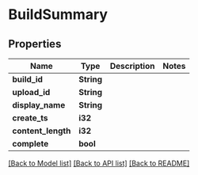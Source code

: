 # BuildSummary

## Properties

Name | Type | Description | Notes
------------ | ------------- | ------------- | -------------
**build_id** | **String** |  | 
**upload_id** | **String** |  | 
**display_name** | **String** |  | 
**create_ts** | **i32** |  | 
**content_length** | **i32** |  | 
**complete** | **bool** |  | 

[[Back to Model list]](../README.md#documentation-for-models) [[Back to API list]](../README.md#documentation-for-api-endpoints) [[Back to README]](../README.md)


